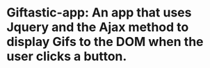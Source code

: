 # Giftastic-app: An app that uses Jquery and the Ajax method to display Gifs to the DOM when the user clicks a button.